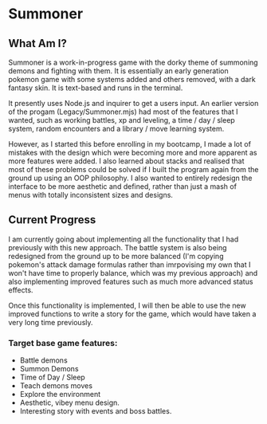# Summoner

## What Am I?


Summoner is a work-in-progress game with the dorky theme of summoning demons and fighting with them.  It is essentially an early generation pokemon game with some systems added and others removed, with a dark fantasy skin.  It is text-based and runs in the terminal. 

It presently uses Node.js and inquirer to get a users input. An earlier version of the progam (Legacy/Summoner.mjs) had most of the features that I wanted, such as working battles, xp and leveling, a time / day / sleep system, random encounters and a library / move learning system.

However, as I started this before enrolling in my bootcamp, I made a lot of mistakes with the design which were becoming more and more apparent as more features were added.  I also learned about stacks and realised that most of these problems could be solved if I built the program again from the ground up using an OOP philosophy.  I also wanted to entirely redesign the interface to be more aesthetic and defined, rather than just a mash of menus with totally inconsistent sizes and designs.  

## Current Progress


I am currently going about implementing all the functionality that I had previously with this new approach.  The battle system is also being redesigned from the ground up to be more balanced (I'm copying pokemon's attack damage formulas rather than imrpovising my own that I won't have time to properly balance, which was my previous approach) and also implementing improved features such as much more advanced status effects.

Once this functionality is implemented, I will then be able to use the new improved functions to write a story for the game, which would have taken a very long time previously.  

### Target base game features:

- Battle demons
- Summon Demons
- Time of Day / Sleep
- Teach demons moves
- Explore the environment
- Aesthetic, vibey menu design.
- Interesting story with events and boss battles.


